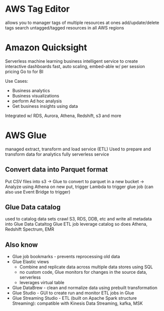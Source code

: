 # AWS Tag Editor
allows you to manager tags of multiple resources at ones
add/update/delete tags
search untagged/tagged resources in all AWS regions

# Amazon Quicksight
Serverless machine learning business intelligent service to create interactive dashboards
fast, auto scaling, embed-able w/ per session pricing
Go to for BI

Use Cases: 
* Business analytics
* Business visualizations
* perform Ad hoc analysis
* Get business insights using data

Integrated w/ RDS, Aurora, Athena, Redshift, s3 and more

# AWS Glue
managed extract, transform and load service (ETL) 
Used to prepare and transform data for analytics
fully serverless service

## Convert data into Parquet format
Put CSV files into s3 -> Glue to convert to parquet in a new bucket -> Analyze using Athena
on new put, trigger Lambda to trigger glue job
(can also use Event Bridge to trigger) 

## Glue Data catalog
used to catalog data sets
crawl S3, RDS, DDB, etc and write all metadata into Glue Data Cataltog
Glue ETL job leverage catalog 
so does Athena, Redshift Spectrum, EMR

## Also know
* Glue job bookmarks - prevents reprocessing old data
* Glue Elastic views
    * Combine and replicate data across multiple data stores using SQL
    * no custom code, Glue monitors for changes in the source data, serverless
    * leverages virtual table
* Glue DataBrew - clean and normalize data using prebuilt transformation
* Glue Studio - GUI to create run and monitor ETL jobs in Glue
* Glue Streaming Studio - ETL (built on Apache Spark structure Streaming): compatible with Kinesis Data Streaming, kafka, MSK

